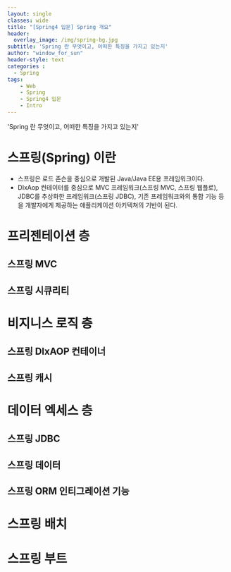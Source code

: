 ```yaml
--- 
layout: single
classes: wide
title: "[Spring4 입문] Spring 개요"
header:
  overlay_image: /img/spring-bg.jpg
subtitle: 'Spring 란 무엇이고, 어떠한 특징을 가지고 있는지'
author: "window_for_sun"
header-style: text
categories :
  - Spring
tags:
    - Web
    - Spring
    - Spring4 입문
    - Intro
---  
```


'Spring 란 무엇이고, 어떠한 특징을 가지고 있는지'

# 스프링(Spring) 이란
- 스프링은 로드 존슨을 중심으로 개발된 Java/Java EE용 프레임워크이다.
- DIxAop 컨테이터를 중심으로 MVC 프레임워크(스프링 MVC, 스프링 웹플로), JDBC를 추상화한 프레임워크(스프링 JDBC), 기존 프레임워크와의 통합 기능 등을 개발자에게 제공하는 애플리케이션 아키텍쳐의 기반이 된다.

# 프리젠테이션 층
## 스프링 MVC 


## 스프링 시큐리티


# 비지니스 로직 층
## 스프링 DIxAOP 컨테이너

## 스프링 캐시


# 데이터 엑세스 층
## 스프링 JDBC

## 스프링 데이터

## 스프링 ORM 인티그레이션 기능


# 스프링 배치


# 스프링 부트

